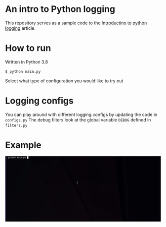 An intro to Python logging
===========================

This repository serves as a sample code to the [Introductino to python logging](https://rmcomplexity.com/article/2020/12/01/introduction-to-python-logging.html) article.

How to run
===========

Written in Python 3.8

```
$ python main.py
```

Select what type of configuration you would like to try out

Logging configs
================

You can play around with different logging configs by updating the code in `configs.py`
The debug filters look at the global variable `DEBUG` defined in `filters.py`

Example
========
![Gif showing how to use the code in this repo](intro_to_python_logging.gif?raw=true)
